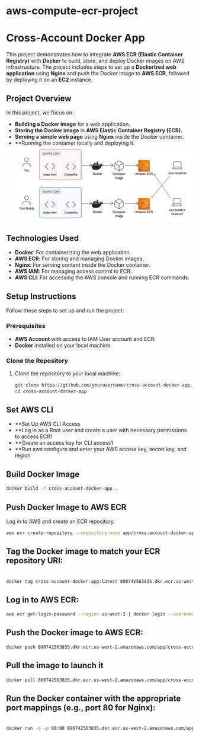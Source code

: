 # aws-compute-ecr-project

# Cross-Account Docker App

This project demonstrates how to integrate **AWS ECR (Elastic Container Registry)** with **Docker** to build, store, and deploy Docker images on AWS infrastructure. The project includes steps to set up a **Dockerized web application** using **Nginx** and push the Docker image to **AWS ECR**, followed by deploying it on an **EC2** instance.

## Project Overview

In this project, we focus on:
- **Building a Docker image** for a web application.
- **Storing the Docker image** in **AWS Elastic Container Registry (ECR)**.
- **Serving a simple web page** using **Nginx** inside the Docker container.
- **Running the container locally and deploying it.
![Image Alt Text](https://github.com/swetharanga/aws-compute-ecr-project/blob/main/architecture.png)
## Technologies Used

- **Docker**: For containerizing the web application.
- **AWS ECR**: For storing and managing Docker images.
- **Nginx**: For serving content inside the Docker container.
- **AWS IAM**: For managing access control to ECR.
- **AWS CLI**: For accessing the AWS console and running ECR commands.

## Setup Instructions

Follow these steps to set up and run the project:

### Prerequisites

- **AWS Account** with access to IAM User account and ECR.
- **Docker** installed on your local machine.

### Clone the Repository

1. Clone the repository to your local machine:

   ```bash
   git clone https://github.com/yourusername/cross-account-docker-app.git
   cd cross-account-docker-app
   ```
## Set AWS CLI
- **Set Up AWS CLI Access
- **Log in as a Root user and create a user with necessary permissions to access ECR1
- **Create an access key for CLI access1
- **Run aws configure and enter your AWS access key, secret key, and region

## Build Docker Image 
   ```bash
   docker build -t cross-account-docker-app .
   ```
## Push Docker Image to AWS ECR
Log in to AWS and create an ECR repository:

```bash
aws ecr create-repository --repository-name app/cross-account-docker-app --region us-west-2
```
## Tag the Docker image to match your ECR repository URI:

```bash

docker tag cross-account-docker-app:latest 890742563835.dkr.ecr.us-west-2.amazonaws.com/app/cross-account-docker-app:latest
```
## Log in to AWS ECR:
```bash
aws ecr get-login-password --region us-west-2 | docker login --username AWS --password-stdin 890742563835.dkr.ecr.us-west-2.amazonaws.com
```
## Push the Docker image to AWS ECR:

```bash
docker push 890742563835.dkr.ecr.us-west-2.amazonaws.com/app/cross-account-docker-app:latest
```
## Pull the image to launch it
```bash
docker pull 890742563835.dkr.ecr.us-west-2.amazonaws.com/app/cross-account-docker-app:latest
```
## Run the Docker container with the appropriate port mappings (e.g., port 80 for Nginx):

```bash

docker run -d -p 80:80 890742563835.dkr.ecr.us-west-2.amazonaws.com/app/cross-account-docker-app:latest
```
